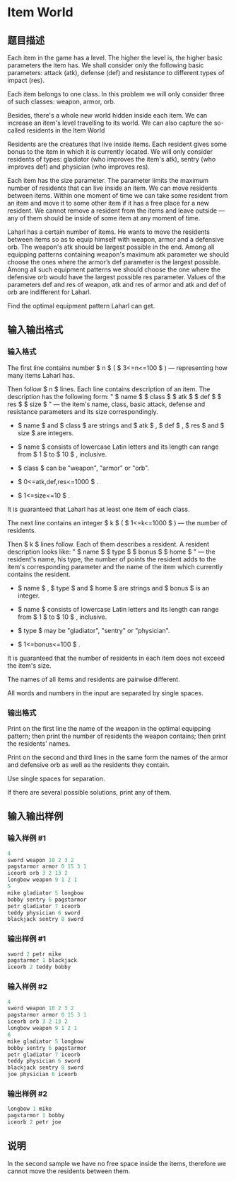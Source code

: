 # Item World

## 题目描述

Each item in the game has a level. The higher the level is, the higher basic parameters the item has. We shall consider only the following basic parameters: attack (atk), defense (def) and resistance to different types of impact (res).

Each item belongs to one class. In this problem we will only consider three of such classes: weapon, armor, orb.

Besides, there's a whole new world hidden inside each item. We can increase an item's level travelling to its world. We can also capture the so-called residents in the Item World

Residents are the creatures that live inside items. Each resident gives some bonus to the item in which it is currently located. We will only consider residents of types: gladiator (who improves the item's atk), sentry (who improves def) and physician (who improves res).

Each item has the size parameter. The parameter limits the maximum number of residents that can live inside an item. We can move residents between items. Within one moment of time we can take some resident from an item and move it to some other item if it has a free place for a new resident. We cannot remove a resident from the items and leave outside — any of them should be inside of some item at any moment of time.

Laharl has a certain number of items. He wants to move the residents between items so as to equip himself with weapon, armor and a defensive orb. The weapon's atk should be largest possible in the end. Among all equipping patterns containing weapon's maximum atk parameter we should choose the ones where the armor’s def parameter is the largest possible. Among all such equipment patterns we should choose the one where the defensive orb would have the largest possible res parameter. Values of the parameters def and res of weapon, atk and res of armor and atk and def of orb are indifferent for Laharl.

Find the optimal equipment pattern Laharl can get.

## 输入输出格式

### 输入格式

The first line contains number $ n $ ( $ 3<=n<=100 $ ) — representing how many items Laharl has.

Then follow $ n $ lines. Each line contains description of an item. The description has the following form: " $ name $ $ class $ $ atk $ $ def $ $ res $ $ size $ " — the item's name, class, basic attack, defense and resistance parameters and its size correspondingly.

- $ name $ and $ class $ are strings and $ atk $ , $ def $ , $ res $ and $ size $ are integers.

- $ name $ consists of lowercase Latin letters and its length can range from $ 1 $ to $ 10 $ , inclusive.

- $ class $ can be "weapon", "armor" or "orb".

- $ 0<=atk,def,res<=1000 $ .

- $ 1<=size<=10 $ .

It is guaranteed that Laharl has at least one item of each class.

The next line contains an integer $ k $ ( $ 1<=k<=1000 $ ) — the number of residents.

Then $ k $ lines follow. Each of them describes a resident. A resident description looks like: " $ name $ $ type $ $ bonus $ $ home $ " — the resident's name, his type, the number of points the resident adds to the item's corresponding parameter and the name of the item which currently contains the resident.

- $ name $ , $ type $ and $ home $ are strings and $ bonus $ is an integer.

- $ name $ consists of lowercase Latin letters and its length can range from $ 1 $ to $ 10 $ , inclusive.

- $ type $ may be "gladiator", "sentry" or "physician".

- $ 1<=bonus<=100 $ .

It is guaranteed that the number of residents in each item does not exceed the item's size.

The names of all items and residents are pairwise different.

All words and numbers in the input are separated by single spaces.

### 输出格式

Print on the first line the name of the weapon in the optimal equipping pattern; then print the number of residents the weapon contains; then print the residents' names.

Print on the second and third lines in the same form the names of the armor and defensive orb as well as the residents they contain.

Use single spaces for separation.

If there are several possible solutions, print any of them.

## 输入输出样例

### 输入样例 #1

```cpp
4
sword weapon 10 2 3 2
pagstarmor armor 0 15 3 1
iceorb orb 3 2 13 2
longbow weapon 9 1 2 1
5
mike gladiator 5 longbow
bobby sentry 6 pagstarmor
petr gladiator 7 iceorb
teddy physician 6 sword
blackjack sentry 8 sword

```
### 输出样例 #1

```cpp
sword 2 petr mike 
pagstarmor 1 blackjack 
iceorb 2 teddy bobby 

```
### 输入样例 #2

```cpp
4
sword weapon 10 2 3 2
pagstarmor armor 0 15 3 1
iceorb orb 3 2 13 2
longbow weapon 9 1 2 1
6
mike gladiator 5 longbow
bobby sentry 6 pagstarmor
petr gladiator 7 iceorb
teddy physician 6 sword
blackjack sentry 8 sword
joe physician 6 iceorb

```
### 输出样例 #2

```cpp
longbow 1 mike 
pagstarmor 1 bobby 
iceorb 2 petr joe 

```
## 说明

In the second sample we have no free space inside the items, therefore we cannot move the residents between them.

